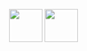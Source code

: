<div align="center">
<img width="60" src="https://cdn.jsdelivr.net/gh/devicons/devicon@latest/icons/threedsmax/threedsmax-original.svg" />    
<img width="60" src="https://cdn.jsdelivr.net/gh/devicons/devicon@latest/icons/threedsmax/threedsmax-original.svg" />
          
</div>
